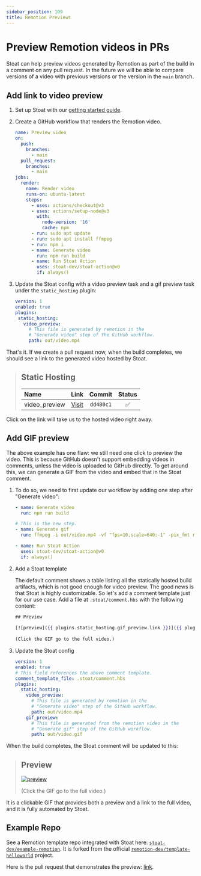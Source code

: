 ```yaml
---
sidebar_position: 109
title: Remotion Previews
---
```


# Preview Remotion videos in PRs

Stoat can help preview videos generated by Remotion as part of the build in a comment on any pull request. In the future we
will be able to compare versions of a video with previous versions or the version in the `main` branch.

## Add link to video preview

1. Set up Stoat with our [getting started guide](../installation).

2. Create a GitHub workflow that renders the Remotion video.

    ```yaml
    name: Preview video
    on:
      push:
        branches:
          - main
      pull_request:
        branches:
          - main
    jobs:
      render:
        name: Render video
        runs-on: ubuntu-latest
        steps:
          - uses: actions/checkout@v3
          - uses: actions/setup-node@v3
            with:
              node-version: '16'
              cache: npm
          - run: sudo apt update
          - run: sudo apt install ffmpeg
          - run: npm i
          - name: Generate video
            run: npm run build
          - name: Run Stoat Action
            uses: stoat-dev/stoat-action@v0
            if: always()
    ```

2. Update the Stoat config with a video preview task and a gif preview task under the `static_hosting` plugin:

    ```yaml title=".stoat/config.yaml"
    version: 1
    enabled: true
    plugins:
     static_hosting:
       video_preview:
         # This file is generated by remotion in the
         # "Generate video" step of the GitHub workflow.
         path: out/video.mp4
    ```

That's it. If we create a pull request now, when the build completes, we should see a link to the generated video hosted by Stoat.

> ## Static Hosting
>
> | Name | Link | Commit | Status |
> | :--- | :---: | :---: | :---: |
> | video_preview | [Visit](https://stoat-dev--example-re-cf7a--dd480c1--video-preview.stoat.page/video.mp4) | `dd480c1` | ✅ |

Click on the link will take us to the hosted video right away.

## Add GIF preview

The above example has one flaw: we still need one click to preview the video. This is because GitHub doesn't support embedding videos in comments, unless the video is uploaded to GitHub directly. To get around this, we can generate a GIF from the video and embed that in the Stoat comment.

1. To do so, we need to first update our workflow by adding one step after "Generate video":

    ```yaml
    - name: Generate video
      run: npm run build
    
    # This is the new step.
    - name: Generate gif
      run: ffmpeg -i out/video.mp4 -vf "fps=10,scale=640:-1" -pix_fmt rgb24 out/video.gif
    
    - name: Run Stoat Action
      uses: stoat-dev/stoat-action@v0
      if: always()
    ```

2. Add a Stoat template

    The default comment shows a table listing all the statically hosted build artifacts, which is not good enough for video preview. The good news is that Stoat is highly customizable. So let's add a comment template just for our use case. Add a file at `.stoat/comment.hbs` with the following content:

    ```hbs
    ## Preview
  
    [![preview]({{ plugins.static_hosting.gif_preview.link }})]({{ plugins.static_hosting.video_preview.link }})
  
    (Click the GIF go to the full video.)
    ```

3. Update the Stoat config

    ```yaml
    version: 1
    enabled: true
    # This field references the above comment template.
    comment_template_file: .stoat/comment.hbs
    plugins:
      static_hosting:
        video_preview:
          # This file is generated by remotion in the
          # "Generate video" step of the GitHub workflow.
          path: out/video.mp4
        gif_preview:
          # This file is generated from the remotion video in the
          # "Generate gif" step of the GitHub workflow.
          path: out/video.gif
    ```

When the build completes, the Stoat comment will be updated to this:

> ## Preview
>
> [![preview](https://stoat-dev--example-re-cf7a--82a63d3--gif-preview.stoat.page/video.gif)](https://stoat-dev--example-re-cf7a--82a63d3--video-preview.stoat.page/video.mp4)
>
> (Click the GIF go to the full video.)

It is a clickable GIF that provides both a preview and a link to the full video, and it is fully automated by Stoat.

## Example Repo

See a Remotion template repo integrated with Stoat here: [`stoat-dev/example-remotion`](https://github.com/stoat-dev/example-remotion). It is forked from the official [`remotion-dev/template-helloworld`](https://github.com/remotion-dev/template-helloworld) project.

Here is the pull request that demonstrates the preview: [link](https://github.com/stoat-dev/example-remotion/pull/1).
